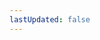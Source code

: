 ```yaml
---
lastUpdated: false
---
```


<template v-for="post in curPosts" :key="post.url">
  <h3 :id="post.title" class="post-title">
    <a class="header-anchor"
      :href="`#${post.title}`"
      :aria-label="`Permalink to &quot;${post.title}&quot;`">
    ​</a>
    <a :href="post.url">{{ post.title }}</a>
  </h3>
  <div style="display: flex; justify-content: space-between; align-items: center;">
    <div style="display: flex; gap: 8px;">
      <template v-for="tag in post.tags" :key="tag">
        <span class="post-tag">{{ tag }}</span>
      </template>
    </div>
    <span>{{ post.date.string }}</span>
  </div>
  <div v-if="post.excerpt" v-html="post.excerpt"></div>
</template>

<!-- 分页 -->
<div class="pagination-container">
  <t-pagination
    v-model="current"
    v-model:pageSize="pageSize"
    :total="total"
    size="small"
    :showPageSize="false"
    :showPageNumber="!isMobile()"
    :showJumper="isMobile()"
    @current-change="onCurrentChange"
  />
</div>


<script lang="ts" setup>
import { ref, computed } from "vue";
import {
	MessagePlugin,
	PaginationProps,
	Pagination as TPagination,
} from "tdesign-vue-next";

import { data as posts } from "./.vitepress/theme/posts.data.mts";
import { isMobile } from "./.vitepress/theme/utils/mobile.ts";

const search = window.location.search.slice(1);
const searchParams = new URLSearchParams(search);
const page = searchParams.get("page") || 1;

const current = ref(+page);
const pageSize = ref(10);
const total = ref(posts.length);

const curPosts = computed(() => {
	return posts.slice(
		(current.value - 1) * pageSize.value,
		current.value * pageSize.value
	);
});

const onCurrentChange: PaginationProps["onCurrentChange"] = (
	index,
	pageInfo
) => {
	MessagePlugin.success(`转到第${index}页`);

	const url = new URL(window.location as any);
	url.searchParams.set("page", index.toString());
	window.history.replaceState({}, "", url);

	window.scrollTo({
		top: 0,
	});
};
</script>


<style lang="scss" scoped>
/* 去掉.vp-doc li + li 的 margin-top */
.pagination-container {
	margin-top: 60px;

	:deep(li) {
		margin-top: 0px;
	}
}

.post-tag {
  display: inline-block; /* 使 span 表现为块级元素 */
  padding: 0px 4px; /* 内边距 */
  border: 1px solid #ccc; /* 边框 */
  border-radius: 8px; /* 圆角 */
  font-size: 12px; /* 字体大小 */
  background-color:transparent; /* 背景颜色 */
  margin-right: 4px; /* 右侧间距 */
  margin-bottom: 2px; /* 底部间距 */
}

.post-title {
	margin-bottom: 6px;
	border-top: 0px;
	position: relative;
	top: 0;
	left: 0;
}
</style>